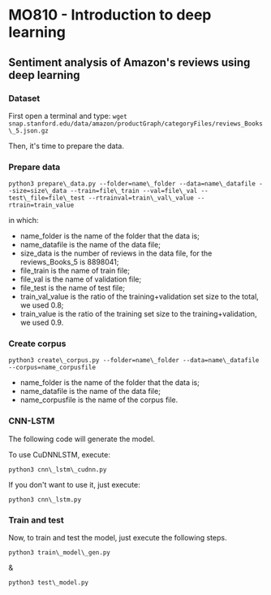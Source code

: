 # MO810 - Introduction to deep learning

## Sentiment analysis of Amazon's reviews using deep learning

### Dataset

First open a terminal and type:
```wget snap.stanford.edu/data/amazon/productGraph/categoryFiles/reviews_Books\_5.json.gz```

Then, it's time to prepare the data.

### Prepare data

```python3 prepare\_data.py --folder=name\_folder --data=name\_datafile --size=size\_data --train=file\_train --val=file\_val --test\_file=file\_test --rtrainval=train\_val\_value --rtrain=train_value```

in which: 
- name_folder is the name of the folder that the data is;
- name_datafile is the name of the data file;
- size\_data is the number of reviews in the data file, for the reviews\_Books_5 is 8898041;
- file_train is the name of train file;
- file_val is the name of validation file;
- file_test is the name of test file;
- train\_val_value is the ratio of the training+validation set size to the total, we used 0.8;
- train_value is the ratio of the training set size to the training+validation, we used 0.9.

### Create corpus

```python3 create\_corpus.py --folder=name\_folder --data=name\_datafile --corpus=name_corpusfile```

- name_folder is the name of the folder that the data is;
- name_datafile is the name of the data file;
- name_corpusfile is the name of the corpus file.

### CNN-LSTM

The following code will generate the model.

To use CuDNNLSTM, execute:

```python3 cnn\_lstm\_cudnn.py```

If you don't want to use it, just execute:

```python3 cnn\_lstm.py```

### Train and test

Now, to train and test the model, just execute the following steps.

```python3 train\_model\_gen.py```

&

```python3 test\_model.py```



